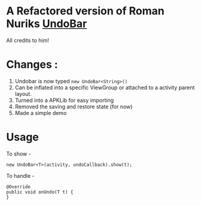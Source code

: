 A Refactored version of Roman Nuriks [UndoBar](http://code.google.com/p/romannurik-code/source/browse/misc/undobar)
=======

All credits to him!

Changes : 
======

1. Undobar is now typed ``new UndoBar<String>()``
2. Can be inflated into a specific ViewGroup or attached to a activity parent layout.
3. Turned into a APKLib for easy importing
4. Removed the saving and restore state (for now)
5. Made a simple demo

Usage
====

To show - 

    new UndoBar<T>(activity, undoCallback).show(t);

To handle -
    
    @Override
    public void onUndo(T t) {
    }
